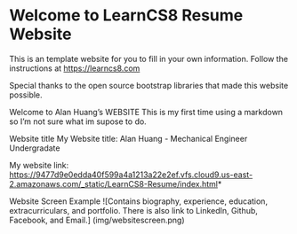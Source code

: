 
# Welcome to LearnCS8 Resume Website

This is an template website for you to fill in your own information. Follow the instructions at https://learncs8.com

Special thanks to the open source bootstrap libraries that made this website possible. 

Welcome to Alan Huang’s WEBSITE
This is my first time using a markdown so I’m not sure what im supose to do.

Website title
My Website title:
Alan Huang - Mechanical Engineer Undergradate

My website link:
https://9477d9e0edda40f599a4a1213a22e2ef.vfs.cloud9.us-east-2.amazonaws.com/_static/LearnCS8-Resume/index.html*

Website Screen Example
![Contains biography, experience, education, extracurriculars, and portfolio. There is also link to LinkedIn, Github, Facebook, and Email.] (img/websitescreen.png)